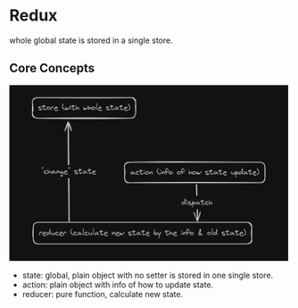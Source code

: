 # Redux

whole global state is stored in a single store.

## Core Concepts

<img src=images/redux_basics.png width=500 />

- state: global, plain object with no setter is stored in one single store.
- action: plain object with info of how to update state.
- reducer: pure function, calculate new state.
